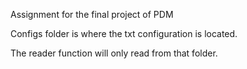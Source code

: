 Assignment for the final project of PDM

Configs folder is where the txt configuration is located.

The reader function will only read from that folder.
